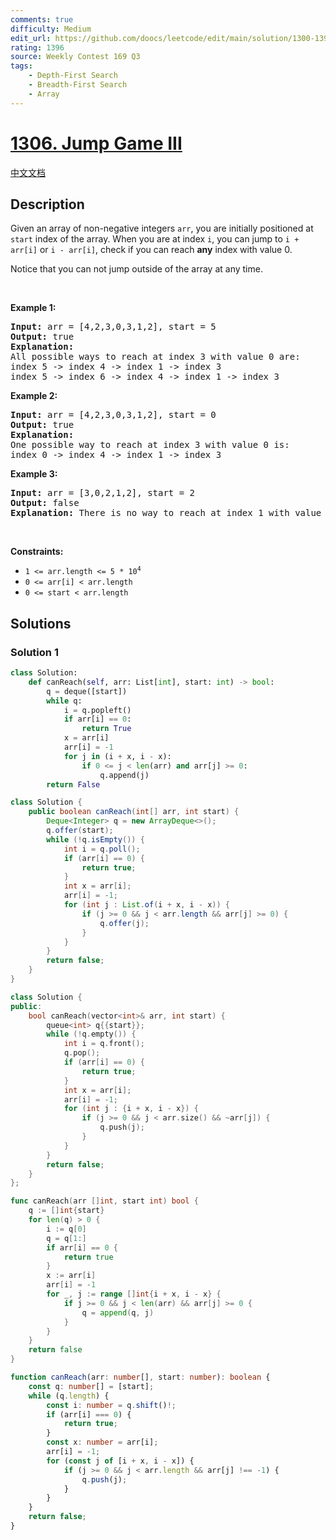 ```yaml
---
comments: true
difficulty: Medium
edit_url: https://github.com/doocs/leetcode/edit/main/solution/1300-1399/1306.Jump%20Game%20III/README_EN.md
rating: 1396
source: Weekly Contest 169 Q3
tags:
    - Depth-First Search
    - Breadth-First Search
    - Array
---
```


<!-- problem:start -->

# [1306. Jump Game III](https://leetcode.com/problems/jump-game-iii)

[中文文档](/solution/1300-1399/1306.Jump%20Game%20III/README.md)

## Description

<p>Given an array of non-negative integers <code>arr</code>, you are initially positioned at <code>start</code>&nbsp;index of the array. When you are at index <code>i</code>, you can jump&nbsp;to <code>i + arr[i]</code> or <code>i - arr[i]</code>, check if you can reach&nbsp;<strong>any</strong> index with value 0.</p>

<p>Notice that you can not jump outside of the array at any time.</p>

<p>&nbsp;</p>
<p><strong class="example">Example 1:</strong></p>

<pre>
<strong>Input:</strong> arr = [4,2,3,0,3,1,2], start = 5
<strong>Output:</strong> true
<strong>Explanation:</strong> 
All possible ways to reach at index 3 with value 0 are: 
index 5 -&gt; index 4 -&gt; index 1 -&gt; index 3 
index 5 -&gt; index 6 -&gt; index 4 -&gt; index 1 -&gt; index 3 
</pre>

<p><strong class="example">Example 2:</strong></p>

<pre>
<strong>Input:</strong> arr = [4,2,3,0,3,1,2], start = 0
<strong>Output:</strong> true 
<strong>Explanation: 
</strong>One possible way to reach at index 3 with value 0 is: 
index 0 -&gt; index 4 -&gt; index 1 -&gt; index 3
</pre>

<p><strong class="example">Example 3:</strong></p>

<pre>
<strong>Input:</strong> arr = [3,0,2,1,2], start = 2
<strong>Output:</strong> false
<strong>Explanation: </strong>There is no way to reach at index 1 with value 0.
</pre>

<p>&nbsp;</p>
<p><strong>Constraints:</strong></p>

<ul>
	<li><code>1 &lt;= arr.length &lt;= 5 * 10<sup>4</sup></code></li>
	<li><code>0 &lt;= arr[i] &lt;&nbsp;arr.length</code></li>
	<li><code>0 &lt;= start &lt; arr.length</code></li>
</ul>

## Solutions

<!-- solution:start -->

### Solution 1

<!-- tabs:start -->

```python
class Solution:
    def canReach(self, arr: List[int], start: int) -> bool:
        q = deque([start])
        while q:
            i = q.popleft()
            if arr[i] == 0:
                return True
            x = arr[i]
            arr[i] = -1
            for j in (i + x, i - x):
                if 0 <= j < len(arr) and arr[j] >= 0:
                    q.append(j)
        return False
```

```java
class Solution {
    public boolean canReach(int[] arr, int start) {
        Deque<Integer> q = new ArrayDeque<>();
        q.offer(start);
        while (!q.isEmpty()) {
            int i = q.poll();
            if (arr[i] == 0) {
                return true;
            }
            int x = arr[i];
            arr[i] = -1;
            for (int j : List.of(i + x, i - x)) {
                if (j >= 0 && j < arr.length && arr[j] >= 0) {
                    q.offer(j);
                }
            }
        }
        return false;
    }
}
```

```cpp
class Solution {
public:
    bool canReach(vector<int>& arr, int start) {
        queue<int> q{{start}};
        while (!q.empty()) {
            int i = q.front();
            q.pop();
            if (arr[i] == 0) {
                return true;
            }
            int x = arr[i];
            arr[i] = -1;
            for (int j : {i + x, i - x}) {
                if (j >= 0 && j < arr.size() && ~arr[j]) {
                    q.push(j);
                }
            }
        }
        return false;
    }
};
```

```go
func canReach(arr []int, start int) bool {
	q := []int{start}
	for len(q) > 0 {
		i := q[0]
		q = q[1:]
		if arr[i] == 0 {
			return true
		}
		x := arr[i]
		arr[i] = -1
		for _, j := range []int{i + x, i - x} {
			if j >= 0 && j < len(arr) && arr[j] >= 0 {
				q = append(q, j)
			}
		}
	}
	return false
}
```

```ts
function canReach(arr: number[], start: number): boolean {
    const q: number[] = [start];
    while (q.length) {
        const i: number = q.shift()!;
        if (arr[i] === 0) {
            return true;
        }
        const x: number = arr[i];
        arr[i] = -1;
        for (const j of [i + x, i - x]) {
            if (j >= 0 && j < arr.length && arr[j] !== -1) {
                q.push(j);
            }
        }
    }
    return false;
}
```

<!-- tabs:end -->

<!-- solution:end -->

<!-- problem:end -->
